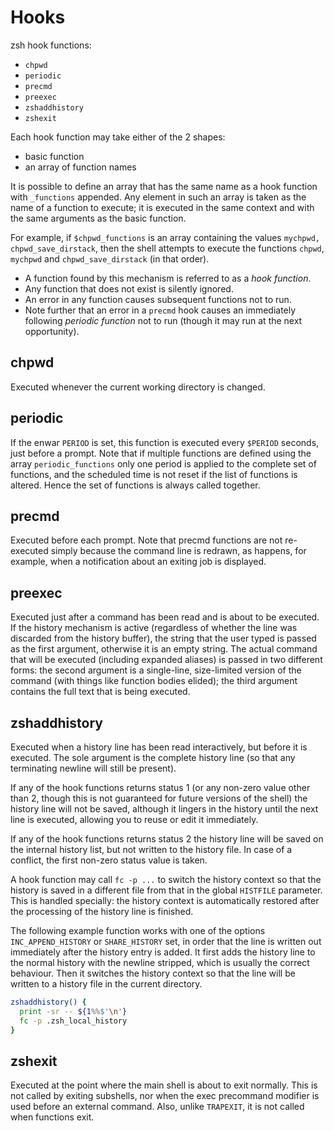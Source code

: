 # Hooks

zsh hook functions:
- `chpwd`
- `periodic`
- `precmd`
- `preexec`
- `zshaddhistory`
- `zshexit`

Each hook function may take either of the 2 shapes:
- basic function
- an array of function names

It is possible to define an array that has the same name as a hook function with `_functions` appended. Any element in such an array is taken as the name of a function to execute; it is executed in the same context and with the same arguments as the basic function.

For example, if `$chpwd_functions` is an array containing the values `mychpwd, chpwd_save_dirstack`, then the shell attempts to execute the functions `chpwd`, `mychpwd` and `chpwd_save_dirstack` (in that order).

- A function found by this mechanism is referred to as a *hook function*.
- Any function that does not exist is silently ignored.
- An error in any function causes subsequent functions not to run.
- Note further that an error in a `precmd` hook causes an immediately following *periodic function* not to run (though it may run at the next opportunity).


## chpwd
Executed whenever the current working directory is changed.

## periodic
If the enwar `PERIOD` is set, this function is executed every `$PERIOD` seconds, just before a prompt. Note that if multiple functions are defined using the array `periodic_functions` only one period is applied to the complete set of functions, and the scheduled time is not reset if the list of functions is altered. Hence the set of functions is always called together.

## precmd
Executed before each prompt. Note that precmd functions are not re-executed simply because the command line is redrawn, as happens, for example, when a notification about an exiting job is displayed.

## preexec
Executed just after a command has been read and is about to be executed. If the history mechanism is active (regardless of whether the line was discarded from the history buffer), the string that the user typed is passed as the first argument, otherwise it is an empty string. The actual command that will be executed (including expanded aliases) is passed in two different forms: the second argument is a single-line, size-limited version of the command (with things like function bodies elided); the third argument contains the full text that is being executed.

## zshaddhistory
Executed when a history line has been read interactively, but before it is executed. The sole argument is the complete history line (so that any terminating newline will still be present).

If any of the hook functions returns status 1 (or any non-zero value other than 2, though this is not guaranteed for future versions of the shell) the history line will not be saved, although it lingers in the history until the next line is executed, allowing you to reuse or edit it immediately.

If any of the hook functions returns status 2 the history line will be saved on the internal history list, but not written to the history file. In case of a conflict, the first non-zero status value is taken.

A hook function may call `fc -p ...` to switch the history context so that the history is saved in a different file from that in the global `HISTFILE` parameter. This is handled specially: the history context is automatically restored after the processing of the history line is finished.

The following example function works with one of the options `INC_APPEND_HISTORY` or `SHARE_HISTORY` set, in order that the line is written out immediately after the history entry is added. It first adds the history line to the normal history with the newline stripped, which is usually the correct behaviour. Then it switches the history context so that the line will be written to a history file in the current directory.

```zsh
zshaddhistory() {
  print -sr -- ${1%%$'\n'}
  fc -p .zsh_local_history
}
```

## zshexit
Executed at the point where the main shell is about to exit normally. This is not called by exiting subshells, nor when the exec precommand modifier is used before an external command. Also, unlike `TRAPEXIT`, it is not called when functions exit.
